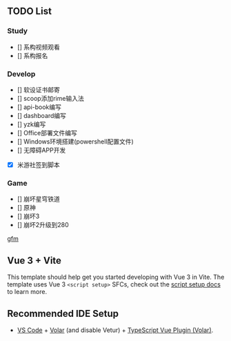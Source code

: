 ## TODO List

### Study

- [] 系构视频观看
- [] 系构报名

### Develop

- [] 软设证书邮寄
- [] scoop添加rime输入法
- [] api-book编写
- [] dashboard编写
- [] yzk编写
- [] Office部署文件编写
- [] Windows环境搭建(powershell配置文件)
- [] 无障碍APP开发
- [x] 米游社签到脚本

### Game

- [] 崩坏星穹铁道
- [] 原神
- [] 崩坏3
- [] 崩坏2升级到280



[gfm](https://github.github.com/gfm/)



## Vue 3 + Vite

This template should help get you started developing with Vue 3 in Vite. The template uses Vue 3 `<script setup>` SFCs, check out the [script setup docs](https://v3.vuejs.org/api/sfc-script-setup.html#sfc-script-setup) to learn more.

## Recommended IDE Setup

- [VS Code](https://code.visualstudio.com/) + [Volar](https://marketplace.visualstudio.com/items?itemName=Vue.volar) (and disable Vetur) + [TypeScript Vue Plugin (Volar)](https://marketplace.visualstudio.com/items?itemName=Vue.vscode-typescript-vue-plugin).
